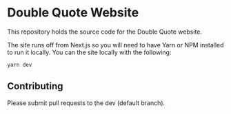 # Double Quote Website

This repository holds the source code for the Double Quote website.

The site runs off from Next.js so you will need to have Yarn or NPM installed to run it locally. You can the site locally with the following:

```bash
yarn dev
```

## Contributing

Please submit pull requests to the dev (default branch).
